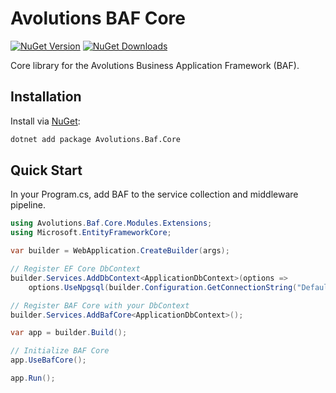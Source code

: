 # Avolutions BAF Core

[![NuGet Version](https://img.shields.io/nuget/v/Avolutions.Baf.Core)](https://www.nuget.org/packages/Avolutions.Baf.Core)
[![NuGet Downloads](https://img.shields.io/nuget/dt/Avolutions.Baf.Core)](https://www.nuget.org/packages/Avolutions.Baf.Core)

Core library for the Avolutions Business Application Framework (BAF).

## Installation

Install via [NuGet](https://www.nuget.org/packages/Avolutions.Baf.Core):

```bash
dotnet add package Avolutions.Baf.Core
```

## Quick Start

In your Program.cs, add BAF to the service collection and middleware pipeline.

```csharp
using Avolutions.Baf.Core.Modules.Extensions;
using Microsoft.EntityFrameworkCore;

var builder = WebApplication.CreateBuilder(args);

// Register EF Core DbContext
builder.Services.AddDbContext<ApplicationDbContext>(options =>
    options.UseNpgsql(builder.Configuration.GetConnectionString("DefaultConnection")));

// Register BAF Core with your DbContext
builder.Services.AddBafCore<ApplicationDbContext>();

var app = builder.Build();

// Initialize BAF Core
app.UseBafCore();

app.Run();
```